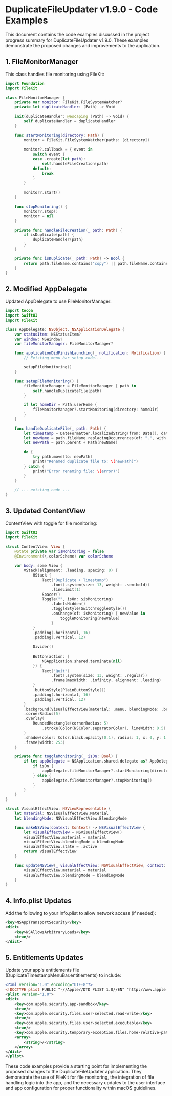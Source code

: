 # DuplicateFileUpdater v1.9.0 - Code Examples

This document contains the code examples discussed in the project progress summary for DuplicateFileUpdater v1.9.0. These examples demonstrate the proposed changes and improvements to the application.

## 1. FileMonitorManager

This class handles file monitoring using FileKit:

```swift
import Foundation
import FileKit

class FileMonitorManager {
    private var monitor: FileKit.FileSystemWatcher?
    private let duplicateHandler: (Path) -> Void

    init(duplicateHandler: @escaping (Path) -> Void) {
        self.duplicateHandler = duplicateHandler
    }

    func startMonitoring(directory: Path) {
        monitor = FileKit.FileSystemWatcher(paths: [directory])
        
        monitor?.callback = { event in
            switch event {
            case .create(let path):
                self.handleFileCreation(path)
            default:
                break
            }
        }
        
        monitor?.start()
    }

    func stopMonitoring() {
        monitor?.stop()
        monitor = nil
    }

    private func handleFileCreation(_ path: Path) {
        if isDuplicate(path) {
            duplicateHandler(path)
        }
    }

    private func isDuplicate(_ path: Path) -> Bool {
        return path.fileName.contains("copy") || path.fileName.contains("duplicate")
    }
}
```

## 2. Modified AppDelegate

Updated AppDelegate to use FileMonitorManager:

```swift
import Cocoa
import SwiftUI
import FileKit

class AppDelegate: NSObject, NSApplicationDelegate {
    var statusItem: NSStatusItem?
    var window: NSWindow?
    var fileMonitorManager: FileMonitorManager?

    func applicationDidFinishLaunching(_ notification: Notification) {
        // Existing menu bar setup code...

        setupFileMonitoring()
    }

    func setupFileMonitoring() {
        fileMonitorManager = FileMonitorManager { path in
            self.handleDuplicateFile(path)
        }

        if let homeDir = Path.userHome {
            fileMonitorManager?.startMonitoring(directory: homeDir)
        }
    }

    func handleDuplicateFile(_ path: Path) {
        let timestamp = DateFormatter.localizedString(from: Date(), dateStyle: .short, timeStyle: .medium)
        let newName = path.fileName.replacingOccurrences(of: ".", with: "_\(timestamp).")
        let newPath = path.parent + Path(newName)

        do {
            try path.move(to: newPath)
            print("Renamed duplicate file to: \(newPath)")
        } catch {
            print("Error renaming file: \(error)")
        }
    }

    // ... existing code ...
}
```

## 3. Updated ContentView

ContentView with toggle for file monitoring:

```swift
import SwiftUI
import FileKit

struct ContentView: View {
    @State private var isMonitoring = false
    @Environment(\.colorScheme) var colorScheme
    
    var body: some View {
        VStack(alignment: .leading, spacing: 0) {
            HStack {
                Text("Duplicate + Timestamp")
                    .font(.system(size: 13, weight: .semibold))
                    .lineLimit(1)
                Spacer()
                Toggle("", isOn: $isMonitoring)
                    .labelsHidden()
                    .toggleStyle(SwitchToggleStyle())
                    .onChange(of: isMonitoring) { newValue in
                        toggleMonitoring(newValue)
                    }
            }
            .padding(.horizontal, 16)
            .padding(.vertical, 12)
            
            Divider()
            
            Button(action: {
                NSApplication.shared.terminate(nil)
            }) {
                Text("Quit")
                    .font(.system(size: 13, weight: .regular))
                    .frame(maxWidth: .infinity, alignment: .leading)
            }
            .buttonStyle(PlainButtonStyle())
            .padding(.horizontal, 16)
            .padding(.vertical, 12)
        }
        .background(VisualEffectView(material: .menu, blendingMode: .behindWindow))
        .cornerRadius(5)
        .overlay(
            RoundedRectangle(cornerRadius: 5)
                .stroke(Color(NSColor.separatorColor), lineWidth: 0.5)
        )
        .shadow(color: Color.black.opacity(0.1), radius: 1, x: 0, y: 1)
        .frame(width: 253)
    }

    private func toggleMonitoring(_ isOn: Bool) {
        if let appDelegate = NSApplication.shared.delegate as? AppDelegate {
            if isOn {
                appDelegate.fileMonitorManager?.startMonitoring(directory: Path.userHome)
            } else {
                appDelegate.fileMonitorManager?.stopMonitoring()
            }
        }
    }
}

struct VisualEffectView: NSViewRepresentable {
    let material: NSVisualEffectView.Material
    let blendingMode: NSVisualEffectView.BlendingMode

    func makeNSView(context: Context) -> NSVisualEffectView {
        let visualEffectView = NSVisualEffectView()
        visualEffectView.material = material
        visualEffectView.blendingMode = blendingMode
        visualEffectView.state = .active
        return visualEffectView
    }

    func updateNSView(_ visualEffectView: NSVisualEffectView, context: Context) {
        visualEffectView.material = material
        visualEffectView.blendingMode = blendingMode
    }
}
```

## 4. Info.plist Updates

Add the following to your Info.plist to allow network access (if needed):

```xml
<key>NSAppTransportSecurity</key>
<dict>
    <key>NSAllowsArbitraryLoads</key>
    <true/>
</dict>
```

## 5. Entitlements Updates

Update your app's entitlements file (DuplicateTimestampMenuBar.entitlements) to include:

```xml
<?xml version="1.0" encoding="UTF-8"?>
<!DOCTYPE plist PUBLIC "-//Apple//DTD PLIST 1.0//EN" "http://www.apple.com/DTDs/PropertyList-1.0.dtd">
<plist version="1.0">
<dict>
    <key>com.apple.security.app-sandbox</key>
    <true/>
    <key>com.apple.security.files.user-selected.read-write</key>
    <true/>
    <key>com.apple.security.files.user-selected.executable</key>
    <true/>
    <key>com.apple.security.temporary-exception.files.home-relative-path.read-write</key>
    <array>
        <string>/</string>
    </array>
</dict>
</plist>
```

These code examples provide a starting point for implementing the proposed changes to the DuplicateFileUpdater application. They demonstrate the use of FileKit for file monitoring, the integration of file handling logic into the app, and the necessary updates to the user interface and app configuration for proper functionality within macOS guidelines.